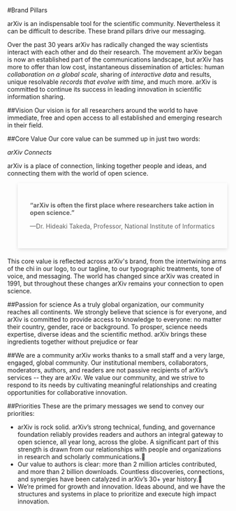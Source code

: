 #Brand Pillars
<style>
blockquote {
  border-left: 0;
  -webkit-box-shadow: 0px 3px 8px 0px rgba(0,0,0,0.12);
  -moz-box-shadow: 0px 3px 8px 0px rgba(0,0,0,0.12);
  box-shadow: 0px 3px 8px 0px rgba(0,0,0,0.12);
  padding:1em;
  margin-bottom:1.5em;
}
@media (min-width: 576px) {
  blockquote {
    padding: 2em;
  }
}
</style>
arXiv is an indispensable tool for the scientific community. Nevertheless it can be difficult to describe. These brand pillars drive our messaging.

Over the past 30 years arXiv has radically changed the way scientists interact with each other and do their research. The movement arXiv began is now an established part of the communications landscape, but arXiv has more to offer than low cost, instantaneous dissemination of articles: human *collaboration on a global scale*, sharing of *interactive data* and results, unique resolvable *records that evolve with time*, and much more. arXiv is committed to continue its success in leading innovation in scientific information sharing.

##Vision
Our vision is for all researchers around the world to have immediate, free and open access to all established and emerging research in their field.

##Core Value
Our core value can be summed up in just two words:

*arXiv Connects*

arXiv is a place of connection, linking together people and ideas, and connecting them with the world of open science.

> **“arXiv is often the first place where researchers take action in open science.”**
> 
> —Dr. Hideaki Takeda, Professor, National Institute of Informatics

This core value is reflected across arXiv's brand, from the intertwining arms of the chi in our logo, to our tagline, to our typographic treatments, tone of voice, and messaging. The world has changed since arXiv was created in 1991, but throughout these changes arXiv remains your connection to open science.

##Passion for science
As a truly global organization, our community reaches all continents. We strongly believe that science is for everyone, and arXiv is committed to provide access to knowledge to everyone: no matter their country, gender, race or background. To prosper, science needs expertise, diverse ideas and the scientific method. arXiv brings these ingredients together without prejudice or fear

##We are a community
arXiv works thanks to a small staff and a very large, engaged, global community. Our institutional members, collaborators, moderators, authors, and readers are not passive recipients of arXiv’s services -- they are arXiv. We value our community, and we strive to respond to its needs by cultivating meaningful relationships and creating opportunities for collaborative innovation.

##Priorities
These are the primary messages we send to convey our priorities:
- arXiv is rock solid. arXiv’s strong technical, funding, and governance foundation reliably provides readers and authors an integral gateway to open science, all year long, across the globe. A significant part of this strength is drawn from our relationships with people and organizations in research and scholarly communications.
- Our value to authors is clear: more than 2 million articles contributed, and more than 2 billion downloads. Countless discoveries, connections, and synergies have been catalyzed in arXiv’s 30+ year history.
- We’re primed for growth and innovation. Ideas abound, and we have the structures and systems in place to prioritize and execute high impact innovation.
